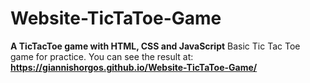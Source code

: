 # Website-TicTaToe-Game
**A TicTacToe game with HTML, CSS and JavaScript**
Basic Tic Tac Toe game for practice. You can see the result at:
**https://giannishorgos.github.io/Website-TicTaToe-Game/**

